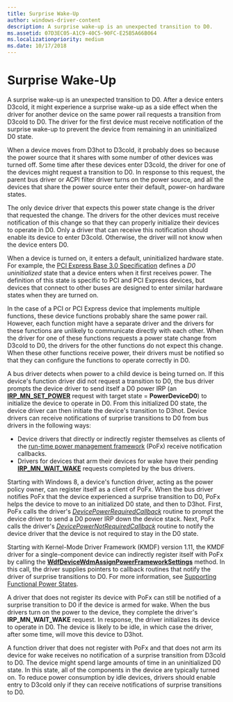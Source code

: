 ```yaml
---
title: Surprise Wake-Up
author: windows-driver-content
description: A surprise wake-up is an unexpected transition to D0.
ms.assetid: 07D3EC05-A1C9-40C5-90FC-E25B5A66B064
ms.localizationpriority: medium
ms.date: 10/17/2018
---
```


# Surprise Wake-Up


A surprise wake-up is an unexpected transition to D0. After a device enters D3cold, it might experience a surprise wake-up as a side effect when the driver for another device on the same power rail requests a transition from D3cold to D0. The driver for the first device must receive notification of the surprise wake-up to prevent the device from remaining in an uninitialized D0 state.

When a device moves from D3hot to D3cold, it probably does so because the power source that it shares with some number of other devices was turned off. Some time after these devices enter D3cold, the driver for one of the devices might request a transition to D0. In response to this request, the parent bus driver or ACPI filter driver turns on the power source, and all the devices that share the power source enter their default, power-on hardware states.

The only device driver that expects this power state change is the driver that requested the change. The drivers for the other devices must receive notification of this change so that they can properly initialize their devices to operate in D0. Only a driver that can receive this notification should enable its device to enter D3cold. Otherwise, the driver will not know when the device enters D0.

When a device is turned on, it enters a default, uninitialized hardware state. For example, the [PCI Express Base 3.0 Specification](http://www.pcisig.com/specifications/pciexpress/specifications/) defines a *D0 uninitialized* state that a device enters when it first receives power. The definition of this state is specific to PCI and PCI Express devices, but devices that connect to other buses are designed to enter similar hardware states when they are turned on.

In the case of a PCI or PCI Express device that implements multiple functions, these device functions probably share the same power rail. However, each function might have a separate driver and the drivers for these functions are unlikely to communicate directly with each other. When the driver for one of these functions requests a power state change from D3cold to D0, the drivers for the other functions do not expect this change. When these other functions receive power, their drivers must be notified so that they can configure the functions to operate correctly in D0.

A bus driver detects when power to a child device is being turned on. If this device's function driver did not request a transition to D0, the bus driver prompts the device driver to send itself a D0 power IRP (an [**IRP\_MN\_SET\_POWER**](https://msdn.microsoft.com/library/windows/hardware/ff551744) request with target state = **PowerDeviceD0**) to initialize the device to operate in D0. From this initialized D0 state, the device driver can then initiate the device's transition to D3hot. Device drivers can receive notifications of surprise transitions to D0 from bus drivers in the following ways:

-   Device drivers that directly or indirectly register themselves as clients of the [run-time power management framework](overview-of-the-power-management-framework.md) (PoFx) receive notification callbacks.
-   Drivers for devices that arm their devices for wake have their pending [**IRP\_MN\_WAIT\_WAKE**](https://msdn.microsoft.com/library/windows/hardware/ff551766) requests completed by the bus drivers.

Starting with Windows 8, a device's function driver, acting as the power policy owner, can register itself as a client of PoFx. When the bus driver notifies PoFx that the device experienced a surprise transition to D0, PoFx helps the device to move to an initialized D0 state, and then to D3hot. First, PoFx calls the driver's [*DevicePowerRequiredCallback*](https://msdn.microsoft.com/library/windows/hardware/hh450949) routine to prompt the device driver to send a D0 power IRP down the device stack. Next, PoFx calls the driver's [*DevicePowerNotRequiredCallback*](https://msdn.microsoft.com/library/windows/hardware/hh450946) routine to notify the device driver that the device is not required to stay in the D0 state.

Starting with Kernel-Mode Driver Framework (KMDF) version 1.11, the KMDF driver for a single-component device can indirectly register itself with PoFx by calling the [**WdfDeviceWdmAssignPowerFrameworkSettings**](https://msdn.microsoft.com/library/windows/hardware/hh451097) method. In this call, the driver supplies pointers to callback routines that notify the driver of surprise transitions to D0. For more information, see [Supporting Functional Power States](https://msdn.microsoft.com/library/windows/hardware/hh451017).

A driver that does not register its device with PoFx can still be notified of a surprise transition to D0 if the device is armed for wake. When the bus drivers turn on the power to the device, they complete the driver's **IRP\_MN\_WAIT\_WAKE** request. In response, the driver initializes its device to operate in D0. The device is likely to be idle, in which case the driver, after some time, will move this device to D3hot.

A function driver that does not register with PoFx and that does not arm its device for wake receives no notification of a surprise transition from D3cold to D0. The device might spend large amounts of time in an uninitialized D0 state. In this state, all of the components in the device are typically turned on. To reduce power consumption by idle devices, drivers should enable entry to D3cold only if they can receive notifications of surprise transitions to D0.

 

 




